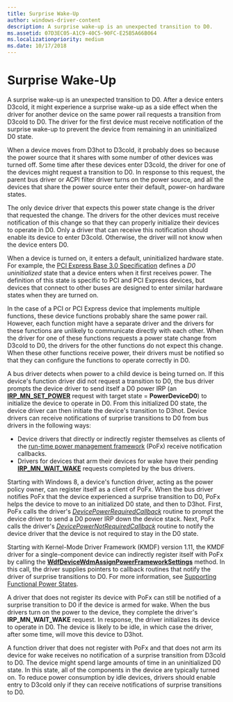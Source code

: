 ```yaml
---
title: Surprise Wake-Up
author: windows-driver-content
description: A surprise wake-up is an unexpected transition to D0.
ms.assetid: 07D3EC05-A1C9-40C5-90FC-E25B5A66B064
ms.localizationpriority: medium
ms.date: 10/17/2018
---
```


# Surprise Wake-Up


A surprise wake-up is an unexpected transition to D0. After a device enters D3cold, it might experience a surprise wake-up as a side effect when the driver for another device on the same power rail requests a transition from D3cold to D0. The driver for the first device must receive notification of the surprise wake-up to prevent the device from remaining in an uninitialized D0 state.

When a device moves from D3hot to D3cold, it probably does so because the power source that it shares with some number of other devices was turned off. Some time after these devices enter D3cold, the driver for one of the devices might request a transition to D0. In response to this request, the parent bus driver or ACPI filter driver turns on the power source, and all the devices that share the power source enter their default, power-on hardware states.

The only device driver that expects this power state change is the driver that requested the change. The drivers for the other devices must receive notification of this change so that they can properly initialize their devices to operate in D0. Only a driver that can receive this notification should enable its device to enter D3cold. Otherwise, the driver will not know when the device enters D0.

When a device is turned on, it enters a default, uninitialized hardware state. For example, the [PCI Express Base 3.0 Specification](http://www.pcisig.com/specifications/pciexpress/specifications/) defines a *D0 uninitialized* state that a device enters when it first receives power. The definition of this state is specific to PCI and PCI Express devices, but devices that connect to other buses are designed to enter similar hardware states when they are turned on.

In the case of a PCI or PCI Express device that implements multiple functions, these device functions probably share the same power rail. However, each function might have a separate driver and the drivers for these functions are unlikely to communicate directly with each other. When the driver for one of these functions requests a power state change from D3cold to D0, the drivers for the other functions do not expect this change. When these other functions receive power, their drivers must be notified so that they can configure the functions to operate correctly in D0.

A bus driver detects when power to a child device is being turned on. If this device's function driver did not request a transition to D0, the bus driver prompts the device driver to send itself a D0 power IRP (an [**IRP\_MN\_SET\_POWER**](https://msdn.microsoft.com/library/windows/hardware/ff551744) request with target state = **PowerDeviceD0**) to initialize the device to operate in D0. From this initialized D0 state, the device driver can then initiate the device's transition to D3hot. Device drivers can receive notifications of surprise transitions to D0 from bus drivers in the following ways:

-   Device drivers that directly or indirectly register themselves as clients of the [run-time power management framework](overview-of-the-power-management-framework.md) (PoFx) receive notification callbacks.
-   Drivers for devices that arm their devices for wake have their pending [**IRP\_MN\_WAIT\_WAKE**](https://msdn.microsoft.com/library/windows/hardware/ff551766) requests completed by the bus drivers.

Starting with Windows 8, a device's function driver, acting as the power policy owner, can register itself as a client of PoFx. When the bus driver notifies PoFx that the device experienced a surprise transition to D0, PoFx helps the device to move to an initialized D0 state, and then to D3hot. First, PoFx calls the driver's [*DevicePowerRequiredCallback*](https://msdn.microsoft.com/library/windows/hardware/hh450949) routine to prompt the device driver to send a D0 power IRP down the device stack. Next, PoFx calls the driver's [*DevicePowerNotRequiredCallback*](https://msdn.microsoft.com/library/windows/hardware/hh450946) routine to notify the device driver that the device is not required to stay in the D0 state.

Starting with Kernel-Mode Driver Framework (KMDF) version 1.11, the KMDF driver for a single-component device can indirectly register itself with PoFx by calling the [**WdfDeviceWdmAssignPowerFrameworkSettings**](https://msdn.microsoft.com/library/windows/hardware/hh451097) method. In this call, the driver supplies pointers to callback routines that notify the driver of surprise transitions to D0. For more information, see [Supporting Functional Power States](https://msdn.microsoft.com/library/windows/hardware/hh451017).

A driver that does not register its device with PoFx can still be notified of a surprise transition to D0 if the device is armed for wake. When the bus drivers turn on the power to the device, they complete the driver's **IRP\_MN\_WAIT\_WAKE** request. In response, the driver initializes its device to operate in D0. The device is likely to be idle, in which case the driver, after some time, will move this device to D3hot.

A function driver that does not register with PoFx and that does not arm its device for wake receives no notification of a surprise transition from D3cold to D0. The device might spend large amounts of time in an uninitialized D0 state. In this state, all of the components in the device are typically turned on. To reduce power consumption by idle devices, drivers should enable entry to D3cold only if they can receive notifications of surprise transitions to D0.

 

 




